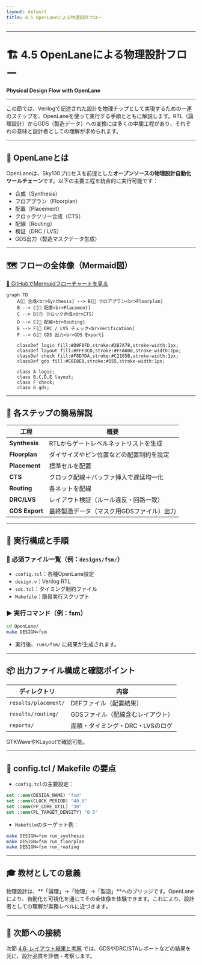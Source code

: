 ```yaml
---
layout: default
title: 4.5 OpenLaneによる物理設計フロー
---
```


---

# 🏗️ 4.5 OpenLaneによる物理設計フロー  
**Physical Design Flow with OpenLane**

---

この節では、Verilogで記述された設計を物理チップとして実現するための一連のステップを、OpenLaneを使って実行する手順とともに解説します。RTL（論理設計）からGDS（製造データ）への変換には多くの中間工程があり、それぞれの意味と設計者としての理解が求められます。

---

## 🔧 OpenLaneとは

OpenLaneは、Sky130プロセスを前提とした**オープンソースの物理設計自動化ツールチェーン**です。以下の主要工程を統合的に実行可能です：

- 合成（Synthesis）
- フロアプラン（Floorplan）
- 配置（Placement）
- クロックツリー合成（CTS）
- 配線（Routing）
- 検証（DRC / LVS）
- GDS出力（製造マスクデータ生成）

---

## 🗺️ フローの全体像（Mermaid図）
  
[📎 GitHubでMermaidフローチャートを見る](https://github.com/Samizo-AITL/Edusemi-v4x/blob/main/e_chapter4_poc_spec_and_design/4.5_physical_design_flow.md)

```mermaid
graph TD
    A[🔧 合成<br>Synthesis] --> B[📐 フロアプラン<br>Floorplan]
    B --> C[🧩 配置<br>Placement]
    C --> D[🕒 クロック合成<br>CTS]
    D --> E[🔀 配線<br>Routing]
    E --> F[🧪 DRC / LVS チェック<br>Verification]
    F --> G[💾 GDS 出力<br>GDS Export]

    classDef logic fill:#D0F0FD,stroke:#2B7A78,stroke-width:1px;
    classDef layout fill:#FFF3CD,stroke:#FFA000,stroke-width:1px;
    classDef check fill:#F8D7DA,stroke:#C2185B,stroke-width:1px;
    classDef gds fill:#E0E0E0,stroke:#555,stroke-width:1px;

    class A logic;
    class B,C,D,E layout;
    class F check;
    class G gds;
```

---

## 🔁 各ステップの簡易解説

| 工程 | 概要 |
|------|------|
| **Synthesis** | RTLからゲートレベルネットリストを生成 |
| **Floorplan** | ダイサイズやピン位置などの配置制約を設定 |
| **Placement** | 標準セルを配置 |
| **CTS** | クロック配線＋バッファ挿入で遅延均一化 |
| **Routing** | 各ネットを配線 |
| **DRC/LVS** | レイアウト検証（ルール違反・回路一致） |
| **GDS Export** | 最終製造データ（マスク用GDSファイル）出力 |

---

## 🧪 実行構成と手順

### 📁 必須ファイル一覧（例：`designs/fsm/`）

- `config.tcl`：各種OpenLane設定
- `design.v`：Verilog RTL
- `sdc.tcl`：タイミング制約ファイル
- `Makefile`：簡易実行スクリプト

### ▶ 実行コマンド（例：fsm）

```sh
cd OpenLane/
make DESIGN=fsm
```

- 実行後、`runs/fsm/` に結果が生成されます。

---

## 📦 出力ファイル構成と確認ポイント

| ディレクトリ | 内容 |
|--------------|------|
| `results/placement/` | DEFファイル（配置結果） |
| `results/routing/`   | GDSファイル（配線含むレイアウト） |
| `reports/`           | 面積・タイミング・DRC・LVSのログ |

GTKWaveやKLayoutで確認可能。

---

## 🧩 config.tcl / Makefile の要点

- `config.tcl`の主要設定：

```tcl
set ::env(DESIGN_NAME) "fsm"
set ::env(CLOCK_PERIOD) "40.0"
set ::env(FP_CORE_UTIL) "30"
set ::env(PL_TARGET_DENSITY) "0.5"
```

- `Makefile`のターゲット例：

```sh
make DESIGN=fsm run_synthesis
make DESIGN=fsm run_floorplan
make DESIGN=fsm run_routing
```

---

## 🎓 教材としての意義

物理設計は、**「論理」→「物理」→「製造」**へのブリッジです。OpenLaneにより、自動化と可視化を通じてその全体像を体験できます。これにより、設計者としての理解が実務レベルに近づきます。

---

## 🔗 次節への接続

次節 [4.6: レイアウト結果と考察](4.6_layout_result_and_discussion.md) では、GDSやDRC/STAレポートなどの結果を元に、設計品質を評価・考察します。
